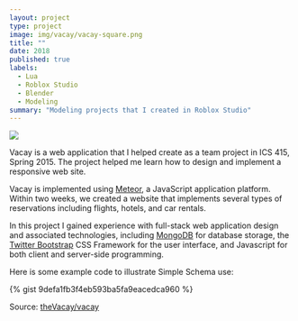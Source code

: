 ```yaml
---
layout: project
type: project
image: img/vacay/vacay-square.png
title: ""
date: 2018
published: true
labels:
  - Lua
  - Roblox Studio
  - Blender
  - Modeling
summary: "Modeling projects that I created in Roblox Studio"
---
```


<img class="img-fluid" src="file:///C:/Users/danny/Downloads/Screenshot%202025-01-17%20185332.png">

Vacay is a web application that I helped create as a team project in ICS 415, Spring 2015. The project helped me learn how to design and implement a responsive web site.

Vacay is implemented using [Meteor](http://meteor.com), a JavaScript application platform. Within two weeks, we created a website that implements several types of reservations including flights, hotels, and car rentals.

In this project I gained experience with full-stack web application design and associated technologies, including [MongoDB](http://mongodb.com) for database storage, the [Twitter Bootstrap](http://getbootstrap.com/) CSS Framework for the user interface, and Javascript for both client and server-side programming. 

Here is some example code to illustrate Simple Schema use:

{% gist 9defa1fb3f4eb593ba5fa9eacedca960 %}
 
Source: <a href="https://github.com/theVacay/vacay">theVacay/vacay</a>
